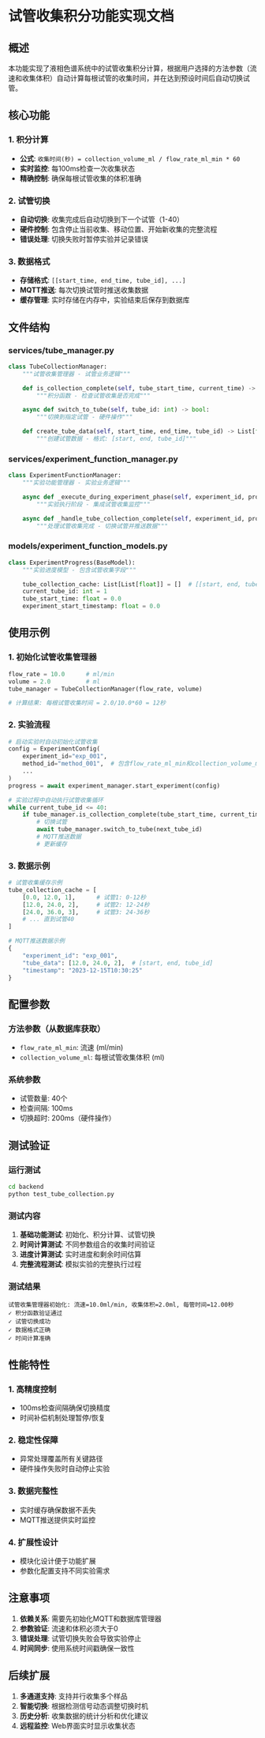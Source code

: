 # 试管收集积分功能实现文档

## 概述

本功能实现了液相色谱系统中的试管收集积分计算，根据用户选择的方法参数（流速和收集体积）自动计算每根试管的收集时间，并在达到预设时间后自动切换试管。

## 核心功能

### 1. 积分计算
- **公式**: `收集时间(秒) = collection_volume_ml / flow_rate_ml_min * 60`
- **实时监控**: 每100ms检查一次收集状态
- **精确控制**: 确保每根试管收集的体积准确

### 2. 试管切换
- **自动切换**: 收集完成后自动切换到下一个试管（1-40）
- **硬件控制**: 包含停止当前收集、移动位置、开始新收集的完整流程
- **错误处理**: 切换失败时暂停实验并记录错误

### 3. 数据格式
- **存储格式**: `[[start_time, end_time, tube_id], ...]`
- **MQTT推送**: 每次切换试管时推送收集数据
- **缓存管理**: 实时存储在内存中，实验结束后保存到数据库

## 文件结构

### services/tube_manager.py
```python
class TubeCollectionManager:
    """试管收集管理器 - 试管业务逻辑"""

    def is_collection_complete(self, tube_start_time, current_time) -> bool:
        """积分函数 - 检查试管收集是否完成"""

    async def switch_to_tube(self, tube_id: int) -> bool:
        """切换到指定试管 - 硬件操作"""

    def create_tube_data(self, start_time, end_time, tube_id) -> List[float]:
        """创建试管数据 - 格式: [start, end, tube_id]"""
```

### services/experiment_function_manager.py
```python
class ExperimentFunctionManager:
    """实验功能管理器 - 实验业务逻辑"""

    async def _execute_during_experiment_phase(self, experiment_id, progress):
        """实验执行阶段 - 集成试管收集监控"""

    async def _handle_tube_collection_complete(self, experiment_id, progress, current_time):
        """处理试管收集完成 - 切换试管并推送数据"""
```

### models/experiment_function_models.py
```python
class ExperimentProgress(BaseModel):
    """实验进度模型 - 包含试管收集字段"""

    tube_collection_cache: List[List[float]] = []  # [[start, end, tube_id], ...]
    current_tube_id: int = 1
    tube_start_time: float = 0.0
    experiment_start_timestamp: float = 0.0
```

## 使用示例

### 1. 初始化试管收集管理器
```python
flow_rate = 10.0      # ml/min
volume = 2.0          # ml
tube_manager = TubeCollectionManager(flow_rate, volume)

# 计算结果: 每根试管收集时间 = 2.0/10.0*60 = 12秒
```

### 2. 实验流程
```python
# 启动实验时自动初始化试管收集
config = ExperimentConfig(
    experiment_id="exp_001",
    method_id="method_001",  # 包含flow_rate_ml_min和collection_volume_ml
    ...
)
progress = await experiment_manager.start_experiment(config)

# 实验过程中自动执行试管收集循环
while current_tube_id <= 40:
    if tube_manager.is_collection_complete(tube_start_time, current_time):
        # 切换试管
        await tube_manager.switch_to_tube(next_tube_id)
        # MQTT推送数据
        # 更新缓存
```

### 3. 数据示例
```python
# 试管收集缓存示例
tube_collection_cache = [
    [0.0, 12.0, 1],      # 试管1: 0-12秒
    [12.0, 24.0, 2],     # 试管2: 12-24秒
    [24.0, 36.0, 3],     # 试管3: 24-36秒
    # ... 直到试管40
]

# MQTT推送数据示例
{
    "experiment_id": "exp_001",
    "tube_data": [12.0, 24.0, 2],  # [start, end, tube_id]
    "timestamp": "2023-12-15T10:30:25"
}
```

## 配置参数

### 方法参数（从数据库获取）
- `flow_rate_ml_min`: 流速 (ml/min)
- `collection_volume_ml`: 每根试管收集体积 (ml)

### 系统参数
- 试管数量: 40个
- 检查间隔: 100ms
- 切换超时: 200ms（硬件操作）

## 测试验证

### 运行测试
```bash
cd backend
python test_tube_collection.py
```

### 测试内容
1. **基础功能测试**: 初始化、积分计算、试管切换
2. **时间计算测试**: 不同参数组合的收集时间验证
3. **进度计算测试**: 实时进度和剩余时间估算
4. **完整流程测试**: 模拟实验的完整执行过程

### 测试结果
```
试管收集管理器初始化: 流速=10.0ml/min, 收集体积=2.0ml, 每管时间=12.00秒
✓ 积分函数验证通过
✓ 试管切换成功
✓ 数据格式正确
✓ 时间计算准确
```

## 性能特性

### 1. 高精度控制
- 100ms检查间隔确保切换精度
- 时间补偿机制处理暂停/恢复

### 2. 稳定性保障
- 异常处理覆盖所有关键路径
- 硬件操作失败时自动停止实验

### 3. 数据完整性
- 实时缓存确保数据不丢失
- MQTT推送提供实时监控

### 4. 扩展性设计
- 模块化设计便于功能扩展
- 参数化配置支持不同实验需求

## 注意事项

1. **依赖关系**: 需要先初始化MQTT和数据库管理器
2. **参数验证**: 流速和体积必须大于0
3. **错误处理**: 试管切换失败会导致实验停止
4. **时间同步**: 使用系统时间戳确保一致性

## 后续扩展

1. **多通道支持**: 支持并行收集多个样品
2. **智能切换**: 根据检测信号动态调整切换时机
3. **历史分析**: 收集数据的统计分析和优化建议
4. **远程监控**: Web界面实时显示收集状态